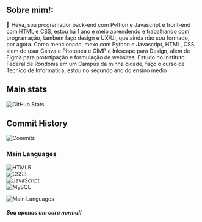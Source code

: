 
## Sobre mim!:
🍒 Heya, sou programador back-end com Python e Javascript e front-end com HTML e CSS, estou há 1 ano e meio
                aprendendo e trabalhando com programação, tambem faço design e UX/UI, que ainda não sou formado, por
                agora.
Como mencionado, mexo com Python e Javascript, HTML, CSS, alem de usar Canva e Photopea e GIMP e Inkscape
                para Design, alem de Figma para prototipação e formulação de websites.
Estudo no Instituto Federal de Rondônia em um Campus da minha cidade, faço o curso de Tecnico de
                Informatica, estou no segundo ano do ensino medio

## Main stats
![GitHub Stats](https://github-readme-stats.vercel.app/api?username=azzynovais&show_icons=true&theme=transparent&locale=pt-br)

## Commit History
![Commits](https://github-readme-streak-stats.herokuapp.com/?user=azzynovais&theme=transparent&locale=pt-br)

### Main Languages

![HTML5](https://img.shields.io/badge/HTML5-E34F26?style=for-the-badge&logo=html5&logoColor=white)  
![CSS3](https://img.shields.io/badge/CSS3-1572B6?style=for-the-badge&logo=css3&logoColor=white)  
![JavaScript](https://img.shields.io/badge/JavaScript-F7DF1E?style=for-the-badge&logo=javascript&logoColor=black)  
![MySQL](https://img.shields.io/badge/MySQL-00758F?style=for-the-badge&logo=mysql&logoColor=white)   

![Main Languages](https://github-readme-stats.vercel.app/api/top-langs/?username=azzynovais&theme=transparent&locale=pt-br)

##### Sou apenas um cara normal!
